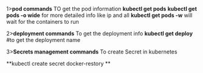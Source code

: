 1>**pod commands**
TO get the pod information 
**kubectl get pods**
**kubectl get pods -o wide** for more detailed info like ip and all
**kubectl get pods -w** will wait for the containers to run

2>**deployment commands**
To get the deployment info
**kubectl get deploy** #to get the deployment name

3>**Secrets management commands**
To create Secret in kubernetes 

**kubectl create secret docker-restory **

